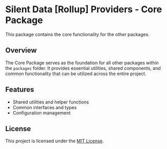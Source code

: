 # Silent Data [Rollup] Providers - Core Package

This package contains the core functionality for the other packages.

## Overview

The Core Package serves as the foundation for all other packages within the `packages` folder. It provides essential utilities, shared components, and common functionality that can be utilized across the entire project.

## Features

- Shared utilities and helper functions
- Common interfaces and types
- Configuration management

## License

This project is licensed under the [MIT License](LICENSE).
